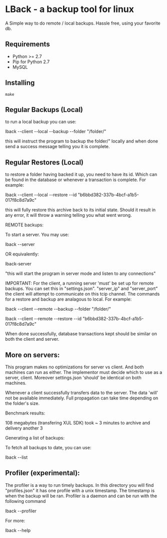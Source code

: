 LBack - a backup tool for linux
===============================

A Simple way to do remote / local backups. Hassle free,
using your favorite db. 

Requirements
------------------------------------------------------

  + Python >= 2.7
  + Pip for Python 2.7 
  + MySQL

Installing
------------------------------------------------------

	make  
    	

Regular Backups (Local)
-------------------------------------------------------

to run a local backup you can use:

lback --client --local --backup --folder "/folder/"

this will instruct the program to backup the folder/" locally
and when done send a success message telling you it is complete.

Regular Restores (Local)
---------------------------------------------------

to restore a folder having backed it up, you need
to have its id. Which can be found in the database or
whenever a transaction is complete. For example:

lback --client --local --restore --id "b6bbd382-337b-4bcf-a1b5-017f8c8d7a9c"

this will fully restore this archive back to its initial
state. Should it result in any error, it will throw a warning
telling you what went wrong.

REMOTE backups:

To start a server. You may use:

lback --server

OR equivalently:

lback-server

"this will start the program in server mode and listen to any
connections"

IMPORTANT: For the client, a running server 'must' be set up for remote backups.
You can set this in "settings.json". "server_ip" and "server_port"
the client will attempt to communicate on this tcip channel.
The commands for a restore and backup are analagous to local. For example:

lback --client --remote --backup --folder "/folder/"

lback --client --remote --restore --id "b6bbd382-337b-4bcf-a1b5-017f8c8d7a9c"

When done successfully, 
database transactions kept should be similar on both the client and server.

More on servers:
-------------------------------------------------

This program makes no optimizations for server vs client. And both
machines can run as either. The implementor must decide which to
use as a server, client. Moreover settings.json 'should' be identical
on both machines.

Whenever a client successfully transfers data to the server. The data 'will'
not be available immediately. Full propagation can take time depending
on the folder's size.

Benchmark results:

108 megabytes (transfering XUL SDK)
took ~ 3 minutes to archive and delivery
another 3


Generating a list of backups:

To fetch all backups to date, you can use:

lback --list


Profiler (experimental):
-------------------------------------------------------------

The profiler is a way to
run timely backups. In this directory you will find "profiles.json"
it has one profile with a unix timestamp. The timestamp is
when the backup will be ran. Profiler is a daemon and can be run
with the following command 

lback --profiler

For more:

lback --help
